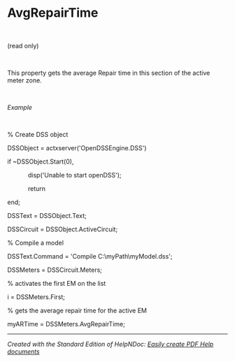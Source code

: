 # AvgRepairTime

&nbsp;

(read only)

&nbsp;

This property gets the average Repair time in this section of the active meter zone.

&nbsp;

*Example*

&nbsp;

% Create DSS object

DSSObject = actxserver('OpenDSSEngine.DSS')

if ~DSSObject.Start(0),

&nbsp; &nbsp; &nbsp; &nbsp; &nbsp; &nbsp; disp('Unable to start openDSS');

&nbsp; &nbsp; &nbsp; &nbsp; &nbsp; &nbsp; return

end;

DSSText = DSSObject.Text;

DSSCircuit = DSSObject.ActiveCircuit;

% Compile a model &nbsp; &nbsp;

DSSText.Command = 'Compile C:\\myPath\\myModel.dss';

DSSMeters = DSSCircuit.Meters;

% activates the first EM on the list

i = DSSMeters.First;

% gets the average repair time for the active EM

myARTime = DSSMeters.AvgRepairTime;

***
_Created with the Standard Edition of HelpNDoc: [Easily create PDF Help documents](<https://www.helpndoc.com/feature-tour>)_
